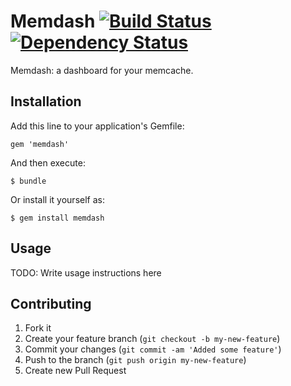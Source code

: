 # Memdash [![Build Status](https://secure.travis-ci.org/bryckbost/memdash.png)](http://travis-ci.org/bryckbost/memdash) [![Dependency Status](https://gemnasium.com/bryckbost/memdash.png)](https://gemnasium.com/bryckbost/memdash)

Memdash: a dashboard for your memcache.

## Installation

Add this line to your application's Gemfile:

    gem 'memdash'

And then execute:

    $ bundle

Or install it yourself as:

    $ gem install memdash

## Usage

TODO: Write usage instructions here

## Contributing

1. Fork it
2. Create your feature branch (`git checkout -b my-new-feature`)
3. Commit your changes (`git commit -am 'Added some feature'`)
4. Push to the branch (`git push origin my-new-feature`)
5. Create new Pull Request

